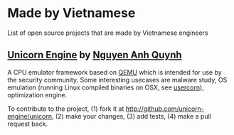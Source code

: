 # Made by Vietnamese
List of open source projects that are made by Vietnamese engineers

## [Unicorn Engine](http://unicorn-engine.org) by [Nguyen Anh Quynh](http://github.com/aquynh)
A CPU emulator framework based on [QEMU](http://qemu.org) which is intended for
use by the security community. Some interesting usecases are malware study, OS
emulation (running Linux compiled binaries on OSX, see [usercorn](
https://github.com/lunixbochs/usercorn)), optimization engine.

To contribute to the project, (1) fork it at
http://github.com/unicorn-engine/unicorn, (2) make your changes, (3) add tests,
(4) make a pull request back.
